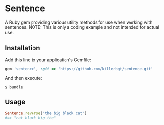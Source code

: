 # Sentence

A Ruby gem providing various utility methods for use when working with sentences. NOTE: This is only a coding example and not intended for actual use.

## Installation

Add this line to your application's Gemfile:

```ruby
gem 'sentence', :git => 'https://github.com/killerbgt/sentence.git'
```

And then execute:

    $ bundle

## Usage

```ruby
Sentence.reverse("the big black cat")
#=> "cat black big the"
```
